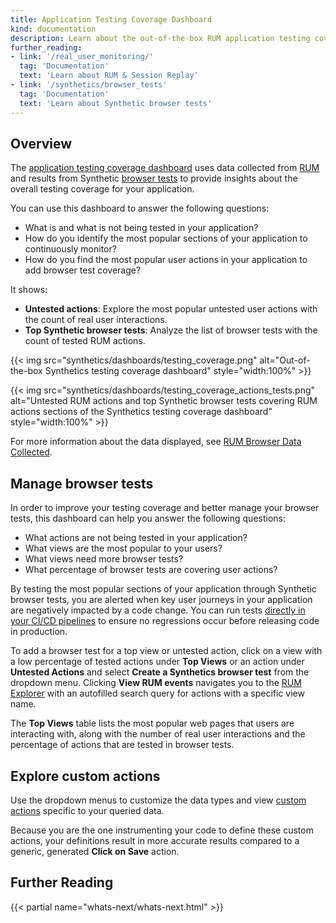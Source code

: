 ```yaml
---
title: Application Testing Coverage Dashboard
kind: documentation
description: Learn about the out-of-the-box RUM application testing coverage dashboard.
further_reading:
- link: '/real_user_monitoring/'
  tag: 'Documentation'
  text: 'Learn about RUM & Session Replay'
- link: '/synthetics/browser_tests'
  tag: 'Documentation'
  text: 'Learn about Synthetic browser tests'
---
```


## Overview

The [application testing coverage dashboard][1] uses data collected from [RUM][2] and results from Synthetic [browser tests][3] to provide insights about the overall testing coverage for your application. 

You can use this dashboard to answer the following questions:

- What is and what is not being tested in your application?
- How do you identify the most popular sections of your application to continuously monitor?
- How do you find the most popular user actions in your application to add browser test coverage? 

It shows:

- **Untested actions**: Explore the most popular untested user actions with the count of real user interactions.
- **Top Synthetic browser tests**: Analyze the list of browser tests with the count of tested RUM actions.

{{< img src="synthetics/dashboards/testing_coverage.png" alt="Out-of-the-box Synthetics testing coverage dashboard" style="width:100%" >}}

{{< img src="synthetics/dashboards/testing_coverage_actions_tests.png" alt="Untested RUM actions and top Synthetic browser tests covering RUM actions sections of the Synthetics testing coverage dashboard" style="width:100%" >}}

For more information about the data displayed, see [RUM Browser Data Collected][2].

## Manage browser tests

In order to improve your testing coverage and better manage your browser tests, this dashboard can help you answer the following questions:

- What actions are not being tested in your application?
- What views are the most popular to your users? 
- What views need more browser tests?
- What percentage of browser tests are covering user actions? 

By testing the most popular sections of your application through Synthetic browser tests, you are alerted when key user journeys in your application are negatively impacted by a code change. You can run tests [directly in your CI/CD pipelines][4] to ensure no regressions occur before releasing code in production. 

To add a browser test for a top view or untested action, click on a view with a low percentage of tested actions under **Top Views** or an action under **Untested Actions** and select **Create a Synthetics browser test** from the dropdown menu. Clicking **View RUM events** navigates you to the [RUM Explorer][5] with an autofilled search query for actions with a specific view name.

The **Top Views** table lists the most popular web pages that users are interacting with, along with the number of real user interactions and the percentage of actions that are tested in browser tests. 

## Explore custom actions

Use the dropdown menus to customize the data types and view [custom actions][6] specific to your queried data. 

Because you are the one instrumenting your code to define these custom actions, your definitions result in more accurate results compared to a generic, generated **Click on Save** action.

## Further Reading

{{< partial name="whats-next/whats-next.html" >}}

[1]: https://app.datadoghq.com/dash/integration/30697/synthetics---browser-test-performance
[2]: /real_user_monitoring/browser/data_collected/
[3]: /synthetics/browser_tests/
[4]: /synthetics/cicd_integrations/
[5]: /real_user_monitoring/explorer
[6]: /real_user_monitoring/guide/send-rum-custom-actions/
